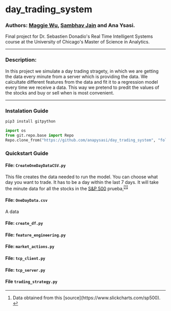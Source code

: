 # day_trading_system

### Authors: [Maggie Wu](https://github.com/MaggieWoo2), [Sambhav Jain](https://github.com/sambhavjain3211) and Ana Ysasi.

Final project for Dr. Sebastien Donadio's Real Time Intelligent Systems course at the University of Chicago's Master of Science in Analytics.

---

### Description:

In this project we simulate a day trading stragety, in which we are getting the data every minute from a server which is providing the data. We calcultate different features from the data and fit it to a regression model every time we receive a data. This way we pretend to predit the values of the stocks and buy or sell when is most convenient.

---

### Instalation Guide

```python
pip3 install gitpython

import os
from git.repo.base import Repo
Repo.clone_from("https://github.com/anapysasi/day_trading_system", "folderToSave")
```

### Quickstart Guide

#### File: `CreateOneDayDataCSV.py`

This file creates the data needed to run the model. You can choose what day you want to trade. It has to be a day within the last 7 days. It will take the minute data for all the stocks in the [S&P 500](https://github.com/anapysasi/day_trading_system/blob/main/SPY500.xlsx) prueba,<sup class="footnote-ref"><a href="#fn1" id="fnref1">[1]</a></sup>

#### File: `OneDayData.csv`

A data

#### File: `create_df.py`



#### File: `feature_engineering.py`



#### File: `market_actions.py`



#### File: `tcp_client.py`



#### File: `tcp_server.py`



#### File `trading_strategy.py`



<hr class="footnotes-sep">
<section class="footnotes">
<ol class="footnotes-list">
<li id="fn1"  class="footnote-item"><p>Data obtained from this [source](https://www.slickcharts.com/sp500). <a href="#fnref1" class="footnote-backref">↩</a></p>
</li>
